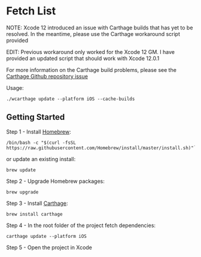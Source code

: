 # Fetch List

NOTE: Xcode 12 introduced an issue with Carthage builds that has yet to be resolved. In the meantime, please use the Carthage workaround script provided

EDIT: Previous workaround only worked for the Xcode 12 GM. I have provided an updated script that should work with Xcode 12.0.1

For more information on the Carthage build problems, please see the [Carthage Github repository issue](https://github.com/Carthage/Carthage/issues/3019)

Usage:
```
./wcarthage update --platform iOS --cache-builds
```

## Getting Started
Step 1 - Install [Homebrew](https://brew.sh/):

```
/bin/bash -c "$(curl -fsSL https://raw.githubusercontent.com/Homebrew/install/master/install.sh)"```
```

or update an existing install:

```
brew update
```

Step 2 - Upgrade Homebrew packages:

```
brew upgrade
```

Step 3 - Install [Carthage](https://github.com/Carthage/Carthage):

```
brew install carthage
```

Step 4 - In the root folder of the project fetch dependencies:

```
carthage update --platform iOS
```

Step 5 - Open the project in Xcode
